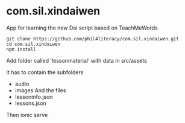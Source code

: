 # com.sil.xindaiwen
App for learning the new Dai script based on TeachMeWords

    git clone https://github.com/phil4literacy/com.sil.xindaiwen.git
    cd com.sil.xindaiwen
    npm install
    
Add folder called 'lessonmaterial' with data in 
    src/assets

It has to contain the subfolders
- audio
- images
And the files
- lessoninfo.json
- lessons.json

Then
    ionic serve
    

    
